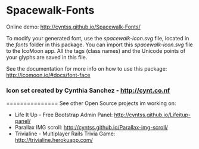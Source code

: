 Spacewalk-Fonts
===============

Online demo: http://cyntss.github.io/Spacewalk-Fonts/

To modify your generated font, use the *spacewalk-icon.svg* file, located in the *fonts* folder in this package. You can import this *spacewalk-icon.svg* file to the IcoMoon app. All the tags (class names) and the Unicode points of your glyphs are saved in this file.

See the documentation for more info on how to use this package: http://icomoon.io/#docs/font-face

### Icon set created by Cynthia Sanchez - http://cynt.co.nf
===============
See other Open Source projects im working on:
- Life It Up - Free Bootstrap Admin Panel: http://cyntss.github.io/Lifeitup-panel/
- Parallax IMG scroll: http://cyntss.github.io/Parallax-img-scroll/
- Trivialine - Multiplayer Rails Trivia Game: http://trivialine.herokuapp.com/
